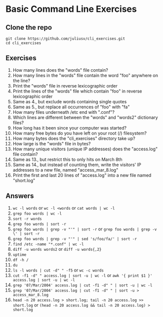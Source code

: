 # Basic Command Line Exercises

## Clone the repo

    git clone https://github.com/juliusv/cli_exercises.git
    cd cli_exercises

## Exercises

1. How many lines does the "words" file contain?
2. How many lines in the "words" file contain the word "foo" anywhere on the line?
3. Print the "words" file in reverse lexicographic order
4. Print the lines of the "words" file which contain "foo" in reverse lexicographic order
5. Same as 4., but exclude words containing single quotes
6. Same as 5., but replace all occurrences of "foo" with "fa"
7. How many files underneath /etc end with ".conf"?
8. Which lines are different between the "words" and "words2" dictionary files?
9. How long has it been since your computer was started?
10. How many free bytes do you have left on your root (/) filesystem?
11. How many bytes does the "cli_exercises" directory take up?
12. How large is the "words" file in bytes?
13. How many unique visitors (unique IP addresses) does the "access.log" file contain?
14. Same as 13., but restrict this to only hits on March 8th
15. Same as 14., but instead of counting them, write the visitors' IP addresses to a new file, named "access_mar_8.log"
16. Print the first and last 20 lines of "access.log" into a new file named "short.log"

## Answers

1. `wc -l words`
      or
   `wc -l <words`
      or
   `cat words | wc -l`
2. `grep foo words | wc -l`
3. `sort -r words`
4. `grep foo words | sort -r`
5. `grep foo words | grep -v "'" | sort -r`
      or
   `grep foo words | grep -v \' | sort -r`
6. `grep foo words | grep -v "'" | sed 's/foo/fa/' | sort -r`
7. `find /etc -name "*.conf" | wc -l`
8. `diff -u words words2`
      or
   `diff -u words{,2}`
9. `uptime`
10. `df -h /`
11. `du`
12. `ls -l words | cut -d" " -f5`
      or
    `wc -c words`
13. `cut -f1 -d" " access.log | sort -u | wc -l`
      or
    `awk '{ print $1 }' access.log | sort -u | wc -l`
14. `grep '07/Mar/2004' access.log | cut -f1 -d" " | sort -u | wc -l`
15. `grep '07/Mar/2004' access.log | cut -f1 -d" " | sort -u > access_mar_8.log`
16. `head -n 20 access.log > short.log; tail -n 20 access.log >> short.log`
      or
    `(head -n 20 access.log && tail -n 20 access.log) > short.log`
